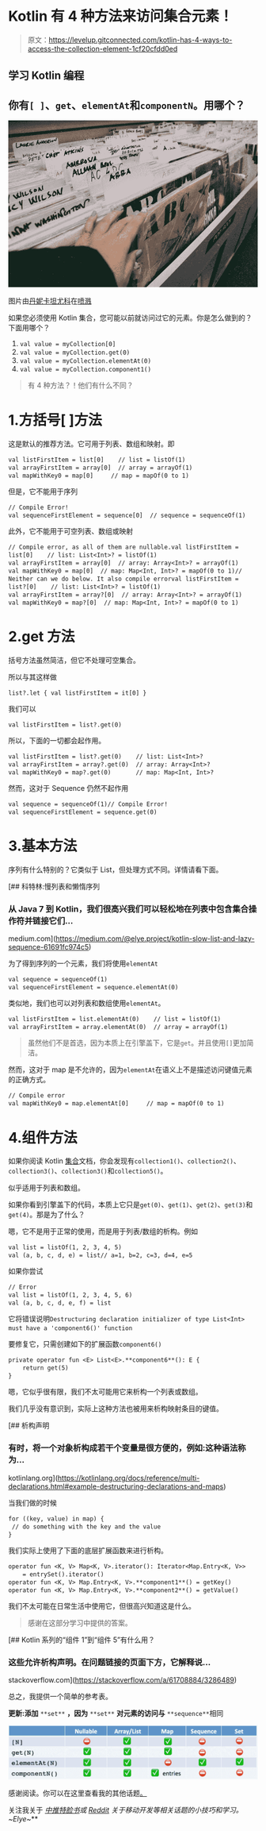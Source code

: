 # Kotlin 有 4 种方法来访问集合元素！

> 原文：<https://levelup.gitconnected.com/kotlin-has-4-ways-to-access-the-collection-element-1cf20cfdd0ed>

## 学习 Kotlin 编程

## 你有`[ ]`、`get`、`elementAt`和`componentN`。用哪个？

![](img/988e1eec84a8e5f41efe301ccf5264c7.png)

图片由[丹妮卡坦尤科](https://unsplash.com/@danidums)在[喷溅](https://unsplash.com/photos/53rr-FWu2P8)

如果您必须使用 Kotlin 集合，您可能以前就访问过它的元素。你是怎么做到的？下面用哪个？

1.  `val value = myCollection[0]`
2.  `val value = myCollection.get(0)`
3.  `val value = myCollection.elementAt(0)`
4.  `val value = myCollection.component1()`

> 有 4 种方法？！他们有什么不同？

# 1.方括号[ ]方法

这是默认的推荐方法。它可用于列表、数组和映射。即

```
val listFirstItem = list[0]    // list = listOf(1)
val arrayFirstItem = array[0]  // array = arrayOf(1)
val mapWithKey0 = map[0]     // map = mapOf(0 to 1)
```

但是，它不能用于序列

```
// Compile Error!
val sequenceFirstElement = sequence[0]  // sequence = sequenceOf(1)
```

此外，它不能用于可空列表、数组或映射

```
// Compile error, as all of them are nullable.val listFirstItem = list[0]    // list: List<Int>? = listOf(1)
val arrayFirstItem = array[0]  // array: Array<Int>? = arrayOf(1)
val mapWithKey0 = map[0]  // map: Map<Int, Int>? = mapOf(0 to 1)// Neither can we do below. It also compile errorval listFirstItem = list?[0]    // list: List<Int>? = listOf(1)
val arrayFirstItem = array?[0]  // array: Array<Int>? = arrayOf(1)
val mapWithKey0 = map?[0]  // map: Map<Int, Int>? = mapOf(0 to 1)
```

# 2.get 方法

括号方法虽然简洁，但它不处理可空集合。

所以与其这样做

```
list?.let { val listFirstItem = it[0] }
```

我们可以

```
val listFirstItem = list?.get(0)
```

所以，下面的一切都会起作用。

```
val listFirstItem = list?.get(0)    // list: List<Int>?
val arrayFirstItem = array?.get(0)  // array: Array<Int>?
val mapWithKey0 = map?.get(0)       // map: Map<Int, Int>?
```

然而，这对于 Sequence 仍然不起作用

```
val sequence = sequenceOf(1)// Compile Error!
val sequenceFirstElement = sequence.get(0)
```

# 3.基本方法

序列有什么特别的？它类似于 List，但处理方式不同。详情请看下面。

[](https://medium.com/@elye.project/kotlin-slow-list-and-lazy-sequence-61691fc974c5) [## 科特林:慢列表和懒惰序列

### 从 Java 7 到 Kotlin，我们很高兴我们可以轻松地在列表中包含集合操作符并链接它们…

medium.com](https://medium.com/@elye.project/kotlin-slow-list-and-lazy-sequence-61691fc974c5) 

为了得到序列的一个元素，我们将使用`elementAt`

```
val sequence = sequenceOf(1)
val sequenceFirstElement = sequence.elementAt(0)
```

类似地，我们也可以对列表和数组使用`elementAt`。

```
val listFirstItem = list.elementAt(0)    // list = listOf(1)
val arrayFirstItem = array.elementAt(0)  // array = arrayOf(1)
```

> 虽然他们不是首选，因为本质上在引擎盖下，它是`get`。并且使用`[]`更加简洁。

然而，这对于 map 是不允许的，因为`elementAt`在语义上不是描述访问键值元素的正确方式。

```
// Compile error
val mapWithKey0 = map.elementAt[0]     // map = mapOf(0 to 1)
```

# 4.组件方法

如果你阅读 Kotlin [集合](https://kotlinlang.org/api/latest/jvm/stdlib/kotlin.collections/component1.html)文档，你会发现有`collection1()`、`collection2()`、`collection3()`、`collection3()`和`collection5()`。

似乎适用于列表和数组。

如果你看到引擎盖下的代码，本质上它只是`get(0)`、`get(1)`、`get(2)`、`get(3)`和`get(4)`。那是为了什么？

嗯，它不是用于正常的使用，而是用于列表/数组的析构。例如

```
val list = listOf(1, 2, 3, 4, 5)
val (a, b, c, d, e) = list// a=1, b=2, c=3, d=4, e=5
```

如果你尝试

```
// Error
val list = listOf(1, 2, 3, 4, 5, 6)
val (a, b, c, d, e, f) = list
```

它将错误说明`Destructuring declaration initializer of type List<Int> must have a 'component6()' function`

要修复它，只需创建如下的扩展函数`component6()`

```
private operator fun <E> List<E>.**component6**(): E {
    return get(5)
}
```

嗯，它似乎很有限，我们不太可能用它来析构一个列表或数组。

我们几乎没有意识到，实际上这种方法也被用来析构映射条目的键值。

[](https://kotlinlang.org/docs/reference/multi-declarations.html#example-destructuring-declarations-and-maps) [## 析构声明

### 有时，将一个对象析构成若干个变量是很方便的，例如:这种语法称为…

kotlinlang.org](https://kotlinlang.org/docs/reference/multi-declarations.html#example-destructuring-declarations-and-maps) 

当我们做的时候

```
for ((key, value) in map) {
 // do something with the key and the value
}
```

我们实际上使用了下面的底层扩展函数来进行析构。

```
operator fun <K, V> Map<K, V>.iterator(): Iterator<Map.Entry<K, V>> 
    = entrySet().iterator()
operator fun <K, V> Map.Entry<K, V>.**component1**() = getKey()
operator fun <K, V> Map.Entry<K, V>.**component2**() = getValue()
```

我们不太可能在日常生活中使用它，但很高兴知道这是什么。

> 感谢在这部分学习中提供的答案。

[](https://stackoverflow.com/a/61708884/3286489) [## Kotlin 系列的“组件 1”到“组件 5”有什么用？

### 这些允许析构声明。在问题链接的页面下方，它解释说…

stackoverflow.com](https://stackoverflow.com/a/61708884/3286489) 

总之，我提供一个简单的参考表。

**更新:添加** `**set**` **，因为** `**set**` **对元素的访问与** `**sequence**`相同

![](img/ab99ce47948eae840ea565844b6ecd49.png)

感谢阅读。你可以在这里查看我的其他话题[。](https://medium.com/@elye.project/)

关注我关于 [*中*](https://medium.com/@elye.project)*[*推特*](https://twitter.com/elye_project)*[*脸书*](https://www.facebook.com/elye.project/)*或 [*Reddit*](https://www.reddit.com/user/elyeproj/) 关于移动开发等相关话题的小技巧和学习。~Elye~***